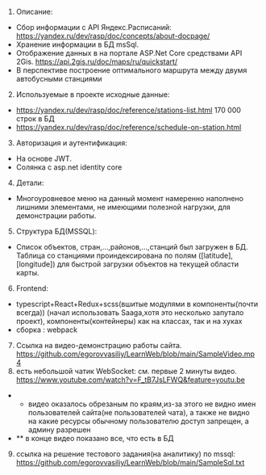 1.	Описание:
-	Сбор информации с API Яндекс.Расписаний:
https://yandex.ru/dev/rasp/doc/concepts/about-docpage/
-	Хранение информации в БД msSql.
-	Отображение данных в на портале ASP.Net Core средствами API 2Gis.
https://api.2gis.ru/doc/maps/ru/quickstart/
- В перспективе построение оптимального маршрута между двумя автобусными станциями

2. Используемые в проекте исходные данные:
- https://yandex.ru/dev/rasp/doc/reference/stations-list.html
  170 000 строк в БД
- https://yandex.ru/dev/rasp/doc/reference/schedule-on-station.html
3. Авторизация и аутентификация:
- На основе JWT.
- Солянка с asp.net identity core
4. Детали:
- Многоуровневое меню на данный момент намеренно наполнено лишними элементами, не имеющими полезной нагрузки, для демонстрации работы.
5. Структура БД(MSSQL):
- Список объектов, стран,...,районов,...,станций был загружен в БД. Таблица со станциями проиндексирована по полям ([latitude],[longitude]) для быстрой загрузки объектов на текущей области карты.
6. Frontend:
 - typescript+React+Redux+scss(вшитые модулями в компоненты(почти всегда)) (начал использовать Saaga,хотя это несколько запутало проект), компоненты(контейнеры) как на классах, так и на хуках
 - сборка : webpack
7. Ссылка на видео-демонстрацию работы сайта.
https://github.com/egorovvasiliy/LearnWeb/blob/main/SampleVideo.mp4
8. есть небольшой чатик WebSocket:
см. первые 2 минуты видео.
https://www.youtube.com/watch?v=F_tB7JsLFWQ&feature=youtu.be
- * видео оказалось обрезаным по краям,из-за этого не видно имен пользователей сайта(не пользователей чата), а также не видно на какие ресурсы обычному пользователю доступ запрещен, а админу разрешен 
- ** в конце видео показано все, что есть в БД
9. ссылка на решение тестового задания(на аналитику) по mssql:
https://github.com/egorovvasiliy/LearnWeb/blob/main/SampleSql.txt
